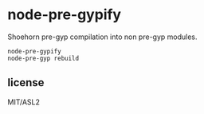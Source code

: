# node-pre-gypify

Shoehorn pre-gyp compilation into non pre-gyp modules.

```
node-pre-gypify
node-pre-gyp rebuild
```

## license

MIT/ASL2
